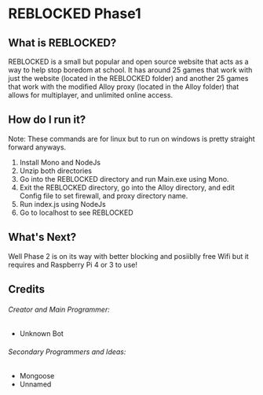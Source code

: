 # REBLOCKED Phase1
## What is REBLOCKED?
REBLOCKED is a small but popular and open source website that acts as a way to help stop boredom at school. It has around 25 games that work with just the website (located in the REBLOCKED folder) and another 25 games that work with the modified Alloy proxy (located in the Alloy folder) that allows for multiplayer, and unlimited online access.
## How do I run it?
Note: These commands are for linux but to run on windows is pretty straight forward anyways.
1. Install Mono and NodeJs
2. Unzip both directories
3. Go into the REBLOCKED directory and run Main.exe using Mono.
4. Exit the REBLOCKED directory, go into the Alloy directory, and edit Config file to set firewall, and proxy directory name.
5. Run index.js using NodeJs
6. Go to localhost to see REBLOCKED
## What's Next?
Well Phase 2 is on its way with better blocking and posiiblly free Wifi but it requires and Raspberry Pi 4 or 3 to use!
## Credits

###### Creator and Main Programmer: 
+ Unknown Bot
###### Secondary Programmers and Ideas: 
+ Mongoose
+ Unnamed
